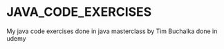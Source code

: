 # JAVA_CODE_EXERCISES
My java code exercises done in java masterclass by Tim Buchalka done in udemy
